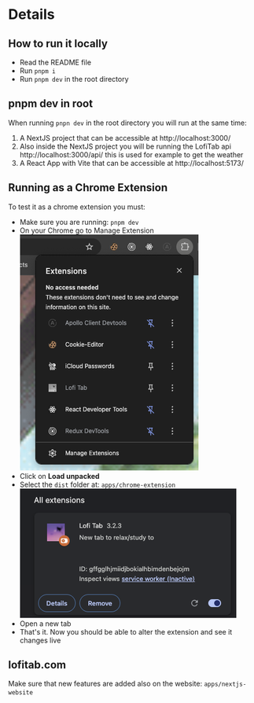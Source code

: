 # Details

## How to run it locally

- Read the README file
- Run `pnpm i`
- Run `pnpm dev` in the root directory

## pnpm dev in root

When running `pnpn dev` in the root directory you will run at the same time:

1. A NextJS project that can be accessible at http://localhost:3000/
2. Also inside the NextJS project you will be running the LofiTab api http://localhost:3000/api/ this is used for example to get the weather
3. A React App with Vite that can be accessible at http://localhost:5173/

## Running as a Chrome Extension

To test it as a chrome extension you must:

- Make sure you are running: `pnpm dev`
- On your Chrome go to Manage Extension
  ![Manage extension](docs/manage-extensions.png)
- Click on **Load unpacked**
- Select the `dist` folder at: `apps/chrome-extension`
  ![Result after load unpacked](docs/load-unpacked.png)
- Open a new tab
- That's it. Now you should be able to alter the extension and see it changes live

## lofitab.com

Make sure that new features are added also on the website: `apps/nextjs-website`
